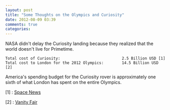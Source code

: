 ```yaml
---
layout: post
title: "Some Thoughts on the Olympics and Curiosity"
date: 2012-08-09 03:39
comments: true
categories:
---
```



NASA didn't delay the Curiosity landing because they realized that the world doesn't live for Primetime.

~~~
Total cost of Curiosity:                           2.5 Billion USD [1]
Total cost to London for the 2012 Olympics:        14.5 Billion USD [2]
~~~

America's spending budget for the Curiosity rover is approximately one sixth of what London has spent on the entire Olympics.


[1] : [Space News](http://www.spacenews.com/civil/110608-msl-needs-more-nasa-audit.html)

[2] : [Vanity Fair](http://www.vanityfair.com/culture/2012/06/international-olympic-committee-london-summer-olympics)
